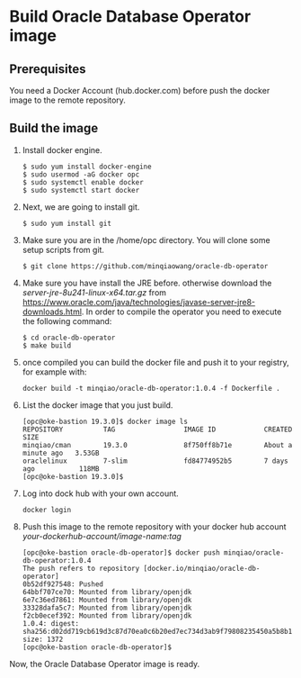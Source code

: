 # Build Oracle Database Operator image

## Prerequisites

You need a Docker Account (hub.docker.com) before push the docker image to the remote repository.

## Build the image

1. Install docker engine.

   ```
   $ sudo yum install docker-engine
   $ sudo usermod -aG docker opc
   $ sudo systemctl enable docker
   $ sudo systemctl start docker
   ```

2. Next, we are going to install git.

   ```
   $ sudo yum install git
   ```

3. Make sure you are in the /home/opc directory. You will clone some setup scripts from git.

   ```
   $ git clone https://github.com/minqiaowang/oracle-db-operator
   ```

4. Make sure you have install the JRE before. otherwise download the *server-jre-8u241-linux-x64.tar.gz* from https://www.oracle.com/java/technologies/javase-server-jre8-downloads.html. In order to compile the operator you need to execute the following command:

   ```
   $ cd oracle-db-operator
   $ make build
   ```

5. once compiled you can build the docker file and push it to your registry, for example with:

   ```
   docker build -t minqiao/oracle-db-operator:1.0.4 -f Dockerfile .
   ```

8. List the docker image that you just build.

   ```
   [opc@oke-bastion 19.3.0]$ docker image ls
   REPOSITORY          TAG                 IMAGE ID            CREATED              SIZE
   minqiao/cman        19.3.0              8f750ff8b71e        About a minute ago   3.53GB
   oraclelinux         7-slim              fd84774952b5        7 days ago           118MB
   [opc@oke-bastion 19.3.0]$ 
   ```

9. Log into dock hub with your own account.

   ```
   docker login
   ```

10. Push this image to the remote repository with your docker hub account *your-dockerhub-account/image-name:tag*

    ```
    [opc@oke-bastion oracle-db-operator]$ docker push minqiao/oracle-db-operator:1.0.4
    The push refers to repository [docker.io/minqiao/oracle-db-operator]
    0b52df927548: Pushed 
    64bbf707ce70: Mounted from library/openjdk 
    6e7c36ed7861: Mounted from library/openjdk 
    33328dafa5c7: Mounted from library/openjdk 
    f2cb0ecef392: Mounted from library/openjdk 
    1.0.4: digest: sha256:d02dd719cb619d3c87d70ea0c6b20ed7ec734d3ab9f79808235450a5b8b12d4c size: 1372
    [opc@oke-bastion oracle-db-operator]$ 
    ```

Now, the Oracle Database Operator image is ready.
